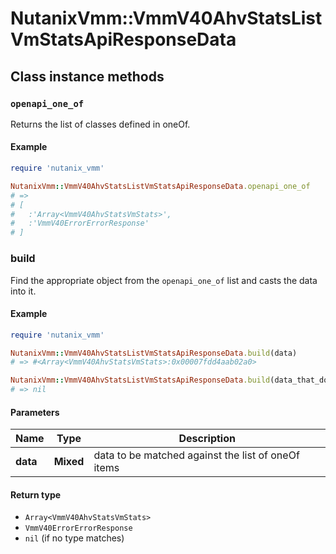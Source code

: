 # NutanixVmm::VmmV40AhvStatsListVmStatsApiResponseData

## Class instance methods

### `openapi_one_of`

Returns the list of classes defined in oneOf.

#### Example

```ruby
require 'nutanix_vmm'

NutanixVmm::VmmV40AhvStatsListVmStatsApiResponseData.openapi_one_of
# =>
# [
#   :'Array<VmmV40AhvStatsVmStats>',
#   :'VmmV40ErrorErrorResponse'
# ]
```

### build

Find the appropriate object from the `openapi_one_of` list and casts the data into it.

#### Example

```ruby
require 'nutanix_vmm'

NutanixVmm::VmmV40AhvStatsListVmStatsApiResponseData.build(data)
# => #<Array<VmmV40AhvStatsVmStats>:0x00007fdd4aab02a0>

NutanixVmm::VmmV40AhvStatsListVmStatsApiResponseData.build(data_that_doesnt_match)
# => nil
```

#### Parameters

| Name | Type | Description |
| ---- | ---- | ----------- |
| **data** | **Mixed** | data to be matched against the list of oneOf items |

#### Return type

- `Array<VmmV40AhvStatsVmStats>`
- `VmmV40ErrorErrorResponse`
- `nil` (if no type matches)

